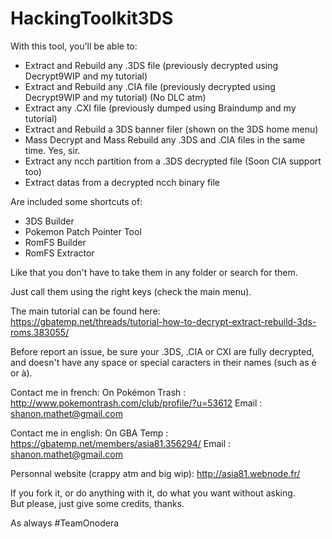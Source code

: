 # HackingToolkit3DS

With this tool, you'll be able to:
- Extract and Rebuild any .3DS file (previously decrypted using Decrypt9WIP and my tutorial)
- Extract and Rebuild any .CIA file (previously decrypted using Decrypt9WIP and my tutorial) (No DLC atm)
- Extract any .CXI file (previously dumped using Braindump and my tutorial)
- Extract and Rebuild a 3DS banner filer (shown on the 3DS home menu)
- Mass Decrypt and Mass Rebuild any .3DS and .CIA files in the same time. Yes, sir.
- Extract any ncch partition from a .3DS decrypted file (Soon CIA support too)
- Extract datas from a decrypted ncch binary file


Are included some shortcuts of:
- 3DS Builder
- Pokemon Patch Pointer Tool
- RomFS Builder
- RomFS Extractor

<p>Like that you don't have to take them in any folder or search for them.
<p>Just call them using the right keys (check the main menu).</p>

The main tutorial can be found here:  
https://gbatemp.net/threads/tutorial-how-to-decrypt-extract-rebuild-3ds-roms.383055/

Before report an issue, be sure your .3DS, .CIA or CXI are fully decrypted, and doesn't have any space or special caracters in their names (such as é or à).

Contact me in french:
On Pokémon Trash : http://www.pokemontrash.com/club/profile/?u=53612
Email : shanon.mathet@gmail.com

Contact me in english:
On GBA Temp : https://gbatemp.net/members/asia81.356294/
Email : shanon.mathet@gmail.com

Personnal website (crappy atm and big wip):
http://asia81.webnode.fr/

If you fork it, or do anything with it, do what you want without asking.  
But please, just give some credits, thanks.

As always #TeamOnodera
